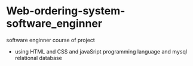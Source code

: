 # Web-ordering-system-software_enginner
software enginner course of project

+ using HTML and CSS and javaSript programming language and mysql relational database
